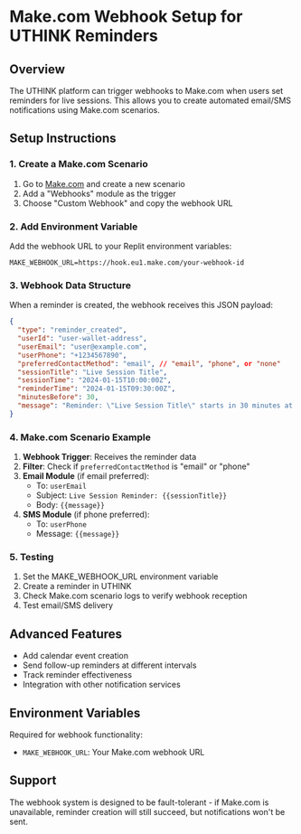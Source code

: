 # Make.com Webhook Setup for UTHINK Reminders

## Overview
The UTHINK platform can trigger webhooks to Make.com when users set reminders for live sessions. This allows you to create automated email/SMS notifications using Make.com scenarios.

## Setup Instructions

### 1. Create a Make.com Scenario
1. Go to [Make.com](https://make.com) and create a new scenario
2. Add a "Webhooks" module as the trigger
3. Choose "Custom Webhook" and copy the webhook URL

### 2. Add Environment Variable
Add the webhook URL to your Replit environment variables:
```
MAKE_WEBHOOK_URL=https://hook.eu1.make.com/your-webhook-id
```

### 3. Webhook Data Structure
When a reminder is created, the webhook receives this JSON payload:
```json
{
  "type": "reminder_created",
  "userId": "user-wallet-address",
  "userEmail": "user@example.com",
  "userPhone": "+1234567890",
  "preferredContactMethod": "email", // "email", "phone", or "none"
  "sessionTitle": "Live Session Title",
  "sessionTime": "2024-01-15T10:00:00Z",
  "reminderTime": "2024-01-15T09:30:00Z",
  "minutesBefore": 30,
  "message": "Reminder: \"Live Session Title\" starts in 30 minutes at 1/15/2024, 10:00:00 AM"
}
```

### 4. Make.com Scenario Example
1. **Webhook Trigger**: Receives the reminder data
2. **Filter**: Check if `preferredContactMethod` is "email" or "phone"
3. **Email Module** (if email preferred):
   - To: `userEmail`
   - Subject: `Live Session Reminder: {{sessionTitle}}`
   - Body: `{{message}}`
4. **SMS Module** (if phone preferred):
   - To: `userPhone`
   - Message: `{{message}}`

### 5. Testing
1. Set the MAKE_WEBHOOK_URL environment variable
2. Create a reminder in UTHINK
3. Check Make.com scenario logs to verify webhook reception
4. Test email/SMS delivery

## Advanced Features
- Add calendar event creation
- Send follow-up reminders at different intervals
- Track reminder effectiveness
- Integration with other notification services

## Environment Variables
Required for webhook functionality:
- `MAKE_WEBHOOK_URL`: Your Make.com webhook URL

## Support
The webhook system is designed to be fault-tolerant - if Make.com is unavailable, reminder creation will still succeed, but notifications won't be sent.